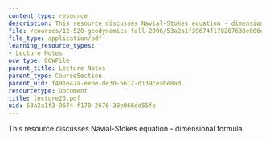 ```yaml
---
content_type: resource
description: This resource discusses Navial-Stokes equation - dimensional formula.
file: /courses/12-520-geodynamics-fall-2006/53a2a1f39674f170267638e066dd55fe_lecture23.pdf
file_type: application/pdf
learning_resource_types:
- Lecture Notes
ocw_type: OCWFile
parent_title: Lecture Notes
parent_type: CourseSection
parent_uid: f491e47a-eebe-de30-5612-d139ceabe8ad
resourcetype: Document
title: lecture23.pdf
uid: 53a2a1f3-9674-f170-2676-38e066dd55fe
---
```

This resource discusses Navial-Stokes equation - dimensional formula.
